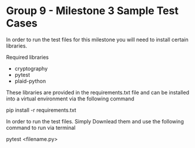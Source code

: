# Group 9 - Milestone 3 Sample Test Cases

In order to run the test files for this milestone you will need to install certain libraries. 

Required libraries
- cryptography
- pytest
- plaid-python

These libraries are provided in the requirements.txt file and can be installed into a virtual environment via the following command

pip install -r requirements.txt

In order to run the test files. Simply Downlead them and use the following command to run via terminal

pytest <filename.py>